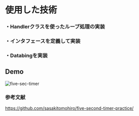 # 使用した技術
### ・Handlerクラスを使ったループ処理の実装
### ・インタフェースを定義して実装
### ・Databingを実装

## Demo
![five-sec-timer](https://user-images.githubusercontent.com/38001967/69901239-52aeec00-13c2-11ea-8ccf-4913026d5058.gif)

### 参考文献
https://github.com/sasakitomohiro/five-second-timer-practice/
